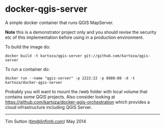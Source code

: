 docker-qgis-server
==================

A simple docker container that runs QGIS MapServer.


**Note** this is a demonstrator project only and you should revise the security
etc of this implementation before using in a production environment.

To build the image do:

```
docker build -t kartoza/qgis-server git://github.com/kartoza/qgis-server
```

To run a container do:

```
docker run --name "qgis-server" -p 2222:22 -p 8080:80 -d -t kartoza/docker-qgis-server
```

Probably you will want to mount the /web folder with local volume
that contains some QGIS projects. Also consider looking at
https://github.com/kartoza/docker-qgis-orchestration which
provides a cloud infrastructure including QGIS Server.

-----------

Tim Sutton (tim@linfiniti.com)
May 2014
